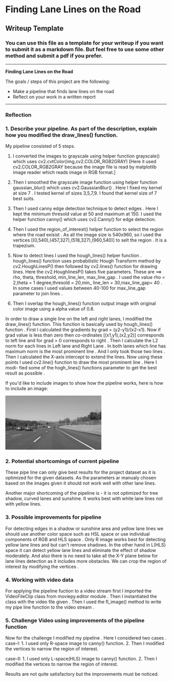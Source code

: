 # **Finding Lane Lines on the Road** 

## Writeup Template

### You can use this file as a template for your writeup if you want to submit it as a markdown file. But feel free to use some other method and submit a pdf if you prefer.

---

**Finding Lane Lines on the Road**

The goals / steps of this project are the following:
* Make a pipeline that finds lane lines on the road
* Reflect on your work in a written report


[//]: # (Image References)

[image1]: ./examples/grayscale.jpg "Grayscale"

---

### Reflection

### 1. Describe your pipeline. As part of the description, explain how you modified the draw_lines() function.

My pipeline consisted of 5 steps. 

1. I converted the images to grayscale using helper function grayscale() which uses cv2.cvtColor(img,cv2.COLOR_RGB2GRAY) 
   [Here it used cv2.COLOR_RGB2GRAY because the image file is read by matplotlib image reader which reads image in RGB format.]

2. Then I smoothed the grayscale image function using helper function gaussian_blur() which uses cv2.GaussianBlur() . 
   Here I fixed my kernel at  size 7 . I tested kernel of sizes 3,5,7,9. I found that kernel size of 7 best suits.

3. Then I used canny edge detection technique to detect edges . Here I kept the minimum thresold value at 50 and maximum at 150.
   I used the helper function canny() which uses cv2.Canny() for edge detection.

4. Then I used the region_of_interest() helper function to select the region where the road exisist . As all the image size is 
   540x960, so I used the vertices [(0,540),(457,327),(518,327),(960,540)] to selt the region . It is a trapezium.

5. Now to detect lines I used the hough_lines() helper function . hough_lines() function uses probabilistic Hough Transform method 
   by cv2.HoughLinesP() then followed by cv2.lines() function for drawing lines. Here the cv2.HoughlinesP() takes five parameters.
   These are ==> rho, theta, threshold, min_line_len, max_line_gap . I used the value rho = 2,theta = 1 degree,thresold = 20,min_
   line_len = 30,max_line_gap= 40 . In some cases I used values between 40-100 for max_line_gap parameter to join lines .

6. Then I overlap the hough_lines() function output image with original color image using a alpha value of 0.8.
   

 
In order to draw a single line on the left and right lanes, I modified the draw_lines() function. This function is basically used by
hough_lines() function . First I calculated the gradients by grad = (y2-y1)/(x2-x1). Now if grad value is less than zero then co-ordinates
[(x1,y1),(x2,y2)] corresponds to left line and for grad > 0 corresponds to right . Then I calculate the L2 norm for each lines in Left lane
and Right Lane . In both lanes which line has maximum norm is the most prominent line . And I only took those two lines . Then I calculated
the X-axis intercept to extend the lines. Now using these points I used cv2.line() function to draw the most prominent line . Here I modi-
fied some of the hogh_lines() functions parameter to get the best result as possible . 

If you'd like to include images to show how the pipeline works, here is how to include an image: 

![alt text][image1]


### 2. Potential shortcomings of current pipeline


These pipe line can only give best results for the project dataset as it is optimized for the given datasets. As the parameters ar manualy
chosen based on the images given it should not work well with other lane lines.

Another major shortcoming of the pipeline is - it is not optimized for tree shadow, curved lanes and sunshine. It works best with white lane 
lines not with yellow lines.


### 3. Possible improvements for pipeline 

For detecting edges in a shadow or sunshine area and yellow lane lines we should use another color space such as HSL space or use individual 
components of RGB and HLS space .
Only R image works best for detecting yellow lane lines and but can't remove shadows.
In the other hand in L(HLS) space it can detect yellow lane lines and eliminate the effect of shadow moderately. 
And also there is no need to take all the X-Y plane below for lane lines detection as it includes more obstacles. We can crop the region of
interest by modifying the vertices . 

### 4. Working with video data

For applying the pipeline fuction to a video stream first I imported the VideoFileClip class from moviepy.editor module . Then I instantiated
the class with the video file given . Then I used the fl_image() method to write my pipe line function to the video stream .

### 5. Challenge Video using improvements of the pipeline function
Now for the challenge I modified my pipeline .
Here I considered two cases .
case-I:
     1. I used only R-space image to canny() function.
     2. Then I modified the vertices to narrow the region of interest.

case-II:
      1. I used only L-space(HLS) image to canny() function.
      2. Then I modified the vertices to narrow the region of interest.

Results are not quite satisfactory but the improvements must be noticed.

